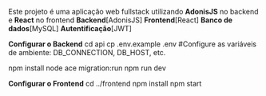 Este projeto é uma aplicação web fullstack utilizando **AdonisJS** no backend e **React** no frontend
**Backend**[AdonisJS]
**Frontend**[React]
**Banco de dados**[MySQL]
**Autentificação**[JWT]

**Configurar o Backend**
cd api
cp .env.example .env
#Configure as variáveis de ambiente: DB_CONNECTION, DB_HOST, etc.

npm install node ace migration:run
npm run dev

**Configurar o Frontend**
cd ../frontend
npm install
npm start
